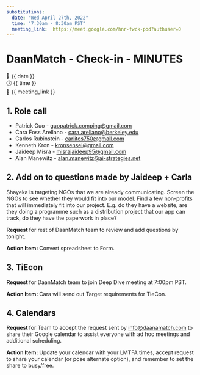```yaml
---
substitutions:
  date: "Wed April 27th, 2022"
  time: "7:30am - 8:30am PST"
  meeting_link:  https://meet.google.com/hnr-fwck-pod?authuser=0
---
```


# DaanMatch - Check-in - MINUTES

📅 {{ date }} <br>
🕔 {{ time }} <br>
🔗 {{ meeting_link }} <br>

## 1. Role call

- Patrick Guo - guopatrick.comping@gmail.com
- Cara Foss Arellano - cara.arellano@berkeley.edu
- Carlos Rubinstein - carlitos750@gmail.com
- Kenneth Kron - kronsensei@gmail.com
- Jaideep Misra - misrajaideep95@gmail.com
- Alan Manewitz - alan.manewitz@ai-strategies.net

## 2. Add on to questions made by Jaideep + Carla

Shayeka is targeting NGOs that we are already communicating. Screen the NGOs to see whether they would fit into our model. Find a few non-profits that will immediately fit into our project. E.g. do they have a website, are they doing a programme such as a distribution project that our app can track, do they have the paperwork in place?

<b> Request </b> for rest of DaanMatch team to review and add questions by tonight.

<b> Action Item: </b> Convert spreadsheet to Form.

## 3. TiEcon

<b> Request </b> for DaanMatch team to join Deep Dive meeting at 7:00pm PST.

<b> Action Item: </b> Cara will send out Target requirements for TieCon.

## 4. Calendars 

<b> Request </b> for Team to accept the request sent by info@daanamatch.com to share their Google calendar to assist everyone with ad hoc meetings and additional scheduling. 

<b> Action Item: </b> Update your calendar with your LMTFA times, accept request to share your calendar (or pose alternate option), and remember to set the share to busy/free. 
